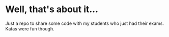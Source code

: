 # Well, that's about it... 

Just a repo to share some code with my students who just had their exams. Katas were fun though. 
